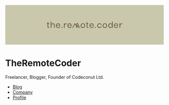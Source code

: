 ![TheRemoteCoder](teaser.png)

# TheRemoteCoder

Freelancer, Blogger, Founder of Codeconut Ltd.

- [Blog](https://www.theremotecoder.com)
- [Company](https://www.codeconut.io)
- [Profile](https://github.com/ChristianOellers)
